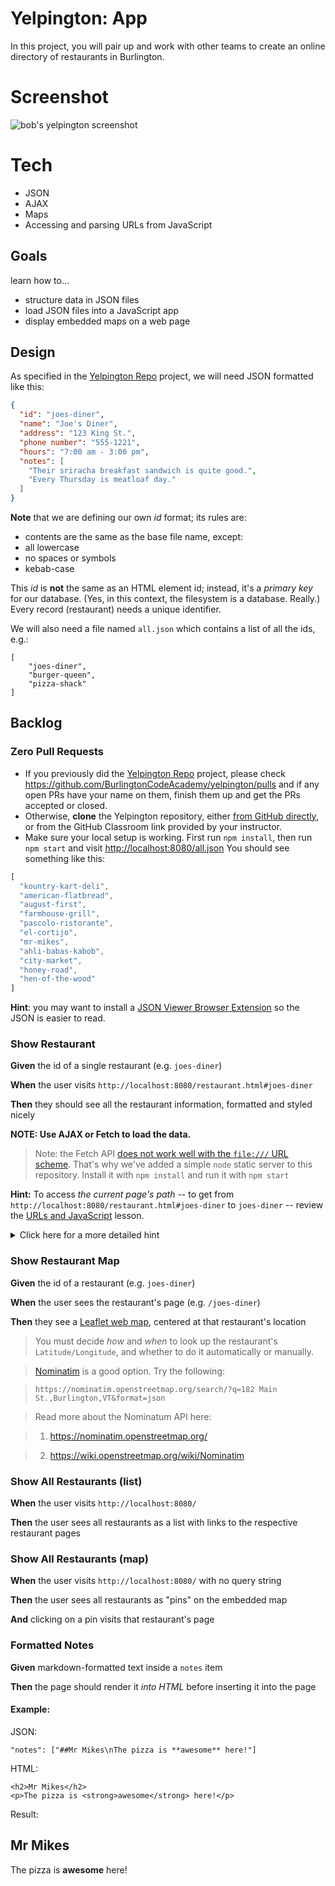 # Yelpington: App

In this project, you will pair up and work with other teams to create an online directory of restaurants in Burlington.

# Screenshot

![bob's yelpington screenshot](/images/yelpington-screenshot.png)

# Tech

* JSON
* AJAX
* Maps
* Accessing and parsing URLs from JavaScript

## Goals

learn how to...

* structure data in JSON files
* load JSON files into a JavaScript app
* display embedded maps on a web page

## Design

As specified in the [Yelpington Repo](./yelpington_repo) project, we will need JSON formatted like this:

```json
{
  "id": "joes-diner",
  "name": "Joe's Diner",
  "address": "123 King St.",
  "phone number": "555-1221",
  "hours": "7:00 am - 3:00 pm",
  "notes": [
    "Their sriracha breakfast sandwich is quite good.",
    "Every Thursday is meatloaf day."
  ]
}
```

**Note** that we are defining our own *id* format; its rules are:

* contents are the same as the base file name, except:
* all lowercase
* no spaces or symbols
* kebab-case

This *id* is **not** the same as an HTML element id; instead, it's a *primary key* for our
database. (Yes, in this context, the filesystem is a database. Really.) Every record (restaurant)
needs a unique identifier.

We will also need a file named `all.json` which contains a list of all the ids, e.g.:

```
[
    "joes-diner",
    "burger-queen",
    "pizza-shack"
]
```


## Backlog

<!--BOX-->

### Zero Pull Requests

* If you previously did the [Yelpington Repo](yelpington_repo) project, please check <https://github.com/BurlingtonCodeAcademy/yelpington/pulls> and if any open PRs have your name on them, finish them up and get the PRs accepted or closed.
* Otherwise, **clone** the Yelpington repository, either [from GitHub directly](https://github.com/BurlingtonCodeAcademy/yelpington), or from the GitHub Classroom link provided by your instructor.
* Make sure your local setup is working. First run `npm install`, then run `npm start` and visit <http://localhost:8080/all.json> You should see something like this:

```javascript
[
  "kountry-kart-deli",
  "american-flatbread",
  "august-first",
  "farmhouse-grill",
  "pascolo-ristorante",
  "el-cortijo",
  "mr-mikes",
  "ahli-babas-kabob",
  "city-market",
  "honey-road",
  "hen-of-the-wood"
]
```

**Hint**: you may want to install a [JSON Viewer Browser Extension](/lessons/javascript/json#anchor/viewing_json_in_browser) so the JSON is easier to read.

<!--/BOX-->

<!--BOX-->
### Show Restaurant

**Given** the id of a single restaurant (e.g. `joes-diner`)

**When** the user visits `http://localhost:8080/restaurant.html#joes-diner`

**Then** they should see all the restaurant information, formatted and styled nicely

**NOTE: Use AJAX or Fetch to load the data.**

> Note: the Fetch API [does not work well with the `file:///` URL scheme](https://github.com/github/fetch/pull/92).
> That's why we've added a simple `node` static server to this repository.
> Install it with `npm install` and run it with `npm start`

<!--BOX-->
**Hint:** To access *the current page's path* -- to get from `http://localhost:8080/restaurant.html#joes-diner` to `joes-diner` -- review the [URLs and JavaScript](/lessons/client-side-coding/urls_and_javascript) lesson.
<details>
<summary>
Click here for a more detailed hint
</summary>

```
let name = document.location.hash.slice(1)
```

(`slice(1)` removes the `#` from the `hash` field of the `document.location` URL object.)
</details>

<!--/BOX-->
<!--/BOX-->

<!--BOX-->
### Show Restaurant Map

**Given** the id of a restaurant (e.g. `joes-diner`)

**When** the user sees the restaurant's page (e.g. `/joes-diner`)

**Then** they see a [Leaflet web map](/lessons/client_side_coding/interactive_mapping), centered at that restaurant's location

> You must decide *how* and *when* to look up the restaurant's `Latitude/Longitude`, and
> whether to do it automatically or manually.

> [Nominatim](https://nominatim.openstreetmap.org/) is a good option. Try the following:

> `https://nominatim.openstreetmap.org/search/?q=182 Main St.,Burlington,VT&format=json`

> Read more about the Nominatum API here:

> 1. https://nominatim.openstreetmap.org/

> 2. https://wiki.openstreetmap.org/wiki/Nominatim

<!--/BOX-->

<!--BOX-->
### Show All Restaurants (list)

**When** the user visits `http://localhost:8080/`

**Then** the user sees all restaurants as a list with links to the respective restaurant pages

<!--/BOX-->

<!--BOX-->
### Show All Restaurants (map)

**When** the user visits `http://localhost:8080/` with no query string

**Then** the user sees all restaurants as "pins" on the embedded map

**And** clicking on a pin visits that restaurant's page

<!--/BOX-->

<!--BOX-->

### Formatted Notes

**Given** markdown-formatted text inside a `notes` item

**Then** the page should render it *into HTML* before inserting it into the page

#### Example:

JSON:

<!--BOX-->

```
"notes": ["##Mr Mikes\nThe pizza is **awesome** here!"]
```

<!--/BOX-->

HTML:

<!--BOX-->

```
<h2>Mr Mikes</h2>
<p>The pizza is <strong>awesome</strong> here!</p>
```

<!--/BOX-->

Result:

<!--BOX-->

## Mr Mikes

The pizza is **awesome** here!

<!--/BOX-->

<!--/BOX-->
